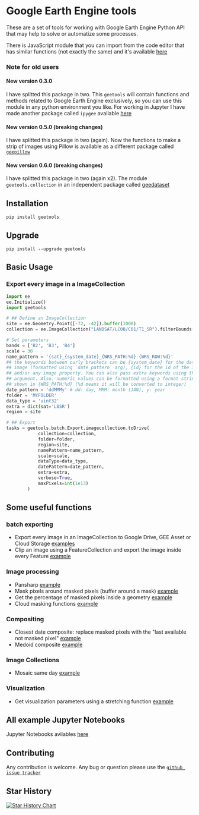 # Google Earth Engine tools

These are a set of tools for working with Google Earth Engine Python API that
may help to solve or automatize some processes.

There is JavaScript module that you can import from the code editor that has
similar functions (not exactly the same) and it's available [here](https://github.com/fitoprincipe/geetools-code-editor)

### Note for old users

#### New version 0.3.0

I have splitted this package in two. This `geetools` will contain functions and
methods related to Google Earth Engine exclusively, so you can use this module
in any python environment you like. For working in Jupyter I have made another
package called `ipygee` available [here](http://www.github.com/fitoprincipe/ipygee)

#### New version 0.5.0 (breaking changes)

I have splitted this package in two (again). Now the functions to make a strip
of images using Pillow is available as a different package called [`geepillow`](https://github.com/fitoprincipe/geepillow)

#### New version 0.6.0 (breaking changes)

I have splitted this package in two (again x2). The module `geetools.collection`
in an independent package called [geedataset](https://github.com/fitoprincipe/geedatasets)

## Installation

    pip install geetools

## Upgrade

    pip install --upgrade geetools

## Basic Usage

### Export every image in a ImageCollection

```python
import ee
ee.Initialize()
import geetools

# ## Define an ImageCollection
site = ee.Geometry.Point([-72, -42]).buffer(1000)
collection = ee.ImageCollection("LANDSAT/LC08/C01/T1_SR").filterBounds(site).limit(5)

# Set parameters
bands = ['B2', 'B3', 'B4']
scale = 30
name_pattern = '{sat}_{system_date}_{WRS_PATH:%d}-{WRS_ROW:%d}'
## the keywords between curly brackets can be {system_date} for the date of the
## image (formatted using `date_pattern` arg), {id} for the id of the image
## and/or any image property. You can also pass extra keywords using the `extra`
## argument. Also, numeric values can be formatted using a format string (as
## shown in {WRS_PATH:%d} (%d means it will be converted to integer)
date_pattern = 'ddMMMy' # dd: day, MMM: month (JAN), y: year
folder = 'MYFOLDER'
data_type = 'uint32'
extra = dict(sat='L8SR')
region = site

# ## Export
tasks = geetools.batch.Export.imagecollection.toDrive(
            collection=collection,
            folder=folder,
            region=site,
            namePattern=name_pattern,
            scale=scale,
            dataType=data_type,
            datePattern=date_pattern,
            extra=extra,
            verbose=True,
            maxPixels=int(1e13)
        )
```

## Some useful functions

### batch exporting

- Export every image in an ImageCollection to Google Drive, GEE Asset or Cloud Storage [examples](https://github.com/gee-community/gee_tools/tree/master/notebooks/batch)
- Clip an image using a FeatureCollection and export the image inside every Feature [example](https://github.com/gee-community/gee_tools/tree/master/notebooks/batch)

### Image processing

- Pansharp [example](https://github.com/gee-community/gee_tools/blob/master/notebooks/algorithms/pansharpen.ipynb)
- Mask pixels around masked pixels (buffer around a mask) [example](https://github.com/gee-community/gee_tools/blob/master/notebooks/image/bufferMask.ipynb)
- Get the percentage of masked pixels inside a geometry [example](https://github.com/gee-community/gee_tools/blob/master/notebooks/algorithms/mask_cover.ipynb)
- Cloud masking functions [example](https://github.com/gee-community/gee_tools/blob/master/notebooks/cloud_mask/cloud_masking.ipynb)

### Compositing

- Closest date composite: replace masked pixels with the "last available not masked pixel" [example](https://github.com/gee-community/gee_tools/blob/master/notebooks/composite/closest_date.ipynb)
- Medoid composite [example](https://github.com/gee-community/gee_tools/blob/master/notebooks/composite/medoid.ipynb)

### Image Collections

- Mosaic same day [example](https://github.com/gee-community/gee_tools/blob/master/notebooks/imagecollection/mosaicSameDay.ipynb)

### Visualization

- Get visualization parameters using a stretching function [example](https://github.com/gee-community/gee_tools/blob/master/notebooks/visualization/stretching.ipynb)

## All example Jupyter Notebooks

Jupyter Notebooks avilables [here](https://github.com/gee-community/gee_tools/tree/master/notebooks)

## Contributing

Any contribution is welcome.
Any bug or question please use the [`github issue tracker`](https://github.com/gee-community/gee_tools/issues)

## Star History

<a href="https://star-history.com/#gee-community/gee_tools&Date">
  <picture>
    <source media="(prefers-color-scheme: dark)" srcset="https://api.star-history.com/svg?repos=gee-community/gee_tools&type=Date&theme=dark" />
    <source media="(prefers-color-scheme: light)" srcset="https://api.star-history.com/svg?repos=gee-community/gee_tools&type=Date" />
    <img alt="Star History Chart" src="https://api.star-history.com/svg?repos=gee-community/gee_tools&type=Date" />
  </picture>
</a>

